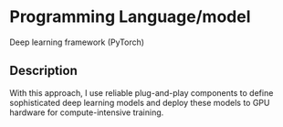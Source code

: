 # Programming Language/model

Deep learning framework (PyTorch)

## Description

With this approach, I use reliable plug-and-play components to define sophisticated deep learning models and deploy these models to GPU hardware for compute-intensive training.
